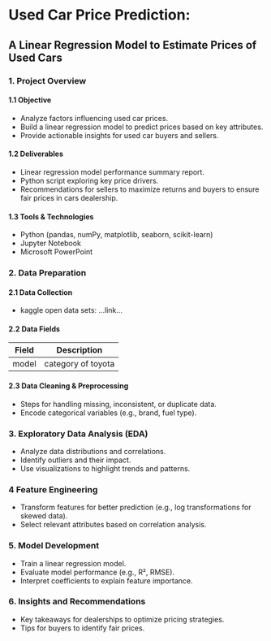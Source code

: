 # Used Car Price Prediction:
## A Linear Regression Model to Estimate Prices of Used Cars

### 1. Project Overview
#### 1.1 Objective
- Analyze factors influencing used car prices.
- Build a linear regression model to predict prices based on key attributes.
- Provide actionable insights for used car buyers and sellers.

#### 1.2 Deliverables
- Linear regression model performance summary report.
- Python script exploring key price drivers.
- Recommendations for sellers to maximize returns and buyers to ensure fair prices in cars dealership.

#### 1.3 Tools & Technologies
- Python (pandas, numPy, matplotlib, seaborn, scikit-learn)
- Jupyter Notebook
- Microsoft PowerPoint

### 2. Data Preparation
#### 2.1 Data Collection
- kaggle open data sets: ...link...

#### 2.2 Data Fields
Field | Description
----------|----------
model | category of toyota

#### 2.3 Data Cleaning & Preprocessing
- Steps for handling missing, inconsistent, or duplicate data.
- Encode categorical variables (e.g., brand, fuel type).

### 3. Exploratory Data Analysis (EDA)
- Analyze data distributions and correlations.
- Identify outliers and their impact.
- Use visualizations to highlight trends and patterns.

### 4 Feature Engineering
- Transform features for better prediction (e.g., log transformations for skewed data).
- Select relevant attributes based on correlation analysis.

### 5. Model Development
- Train a linear regression model.
- Evaluate model performance (e.g., R², RMSE).
- Interpret coefficients to explain feature importance.

### 6. Insights and Recommendations
- Key takeaways for dealerships to optimize pricing strategies.
- Tips for buyers to identify fair prices.



